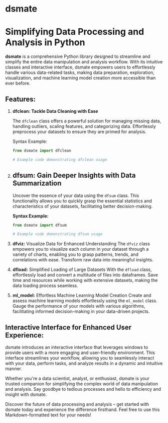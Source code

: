 # dsmate
# Simplifying Data Processing and Analysis in Python

**dsmate** is a comprehensive Python library designed to streamline and simplify the entire data manipulation and analysis workflow. With its intuitive classes and interactive interface, dsmate empowers users to effortlessly handle various data-related tasks, making data preparation, exploration, visualization, and machine learning model creation more accessible than ever before.

## Features:

1. **dfclean: Tackle Data Cleaning with Ease**

   The `dfclean` class offers a powerful solution for managing missing data, handling outliers, scaling features, and categorizing data. Effortlessly preprocess your datasets to ensure they are primed for analysis.

   Syntax Example:
   ```python
   from dsmate import dfclean

   # Example code demonstrating dfclean usage

2. ## dfsum: Gain Deeper Insights with Data Summarization

   Uncover the essence of your data using the `dfsum` class. This functionality allows you to quickly grasp the essential statistics and characteristics of your datasets, facilitating better decision-making.

   **Syntax Example:**

   ```python
   from dsmate import dfsum

   # Example code demonstrating dfsum usage


3. **dfviz:** Visualize Data for Enhanced Understanding
   The `dfviz` class empowers you to visualize each column in your dataset through a variety of charts, enabling you to grasp patterns, trends, and correlations with ease. Transform raw data into meaningful insights.

4. **dfload:** Simplified Loading of Large Datasets
   With the `dfload` class, effortlessly load and convert a multitude of files into dataframes. Save time and resources while working with extensive datasets, making the data loading process seamless.

5. **ml_model:** Effortless Machine Learning Model Creation
   Create and assess machine learning models effortlessly using the `ml_model` class. Gauge the performance of your models with various algorithms, facilitating informed decision-making in your data-driven projects.

## Interactive Interface for Enhanced User Experience:

dsmate introduces an interactive interface that leverages windows to provide users with a more engaging and user-friendly environment. This interface streamlines your workflow, allowing you to seamlessly interact with your data, perform tasks, and analyze results in a dynamic and intuitive manner.

Whether you're a data scientist, analyst, or enthusiast, dsmate is your trusted companion for simplifying the complex world of data manipulation and analysis. Say goodbye to tedious processes and hello to efficiency and insight with dsmate.

Discover the future of data processing and analysis – get started with dsmate today and experience the difference firsthand.
Feel free to use this Markdown-formatted text for your needs!
